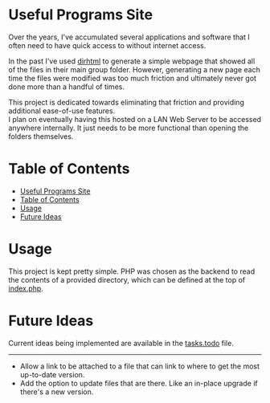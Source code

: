 # Useful Programs Site
Over the years, I've accumulated several applications and software that I often need to have quick access to without internet access.  

In the past I've used [dirhtml](https://dirhtml.en.uptodown.com/windows) to generate a simple webpage that showed all of the files in their main group folder. However, generating a new page each time the files were modified was too much friction and ultimately never got done more than a handful of times.  

This project is dedicated towards eliminating that friction and providing additional ease-of-use features.  
I plan on eventually having this hosted on a LAN Web Server to be accessed anywhere internally. It just needs to be more functional than opening the folders themselves.  

# Table of Contents
- [Useful Programs Site](#useful-programs-site)
- [Table of Contents](#table-of-contents)
- [Usage](#usage)
- [Future Ideas](#future-ideas)

# Usage
This project is kept pretty simple. PHP was chosen as the backend to read the contents of a provided directory, which can be defined at the top of [index.php](index.php).

# Future Ideas
Current ideas being implemented are available in the [tasks.todo](tasks.todo) file.

---

- Allow a link to be attached to a file that can link to where to get the most up-to-date version.
- Add the option to update files that are there. Like an in-place upgrade if there's a new version.